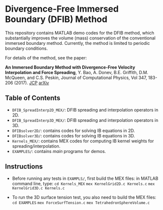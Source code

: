 # Divergence-Free Immersed Boundary (DFIB) Method

This repository contains MATLAB demo codes for the  DFIB method, which substantially improves the volume (mass) conservation of the conventional immersed boundary method. Currently, the method is limited to periodic boundary conditions.

For details of the method, see the paper:

**An Immersed Boundary Method with Divergence-Free Velocity Interpolation and Force Spreading**, Y. Bao, A. Donev, B.E. Griffith, D.M. McQueen, and C.S. Peskin, Journal of Computational Physics, Vol 347, 183-206 (2017). [JCP](https://www.sciencedirect.com/science/article/pii/S0021999117304953) [arXiv](https://arxiv.org/abs/1701.07169)

## Table of Contents
* `DFIB_SpreadInterp2D_MEX/`: DFIB spreading and interpolation operators in 2D.
* `DFIB_SpreadInterp3D_MEX/`: DFIB spreading and interpolation operators in 3D.
* `DFIBsolver2D/`: contains codes for solving IB equations in 2D.
* `DFIBsolver3D/`: contains codes for solving IB equations in 3D. 
* `Kernels_MEX/`: contains MEX codes for computing IB kernel weights for spreading/interpolation.
* `EXAMPLES/`: contains _main_ programs for demos. 

## Instructions
* Before running any tests in `EXAMPLS/`, first build the MEX files:
in MATLAB command line, type:
`cd Kernels_MEX`
`mex KernelGrid2D.c Kernels.c`
`mex KernelGrid3D.c Kernels.c`

* To run the 3D surface tension test, you also need to build the MEX files:
`cd EXAMPLES`
`mex ForceSurfTension.c`
`mex TetrahedronSphereVolume.c`
